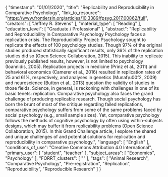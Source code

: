 {
    "timestamp": "01/01/2020",
    "title": "Replicability and Reproducibility in Comparative Psychology",
    "link_to_resource": "https://www.frontiersin.org/articles/10.3389/fpsyg.2017.00862/full",
    "creators": [
        "Jeffrey R. Stevens"
    ],
    "material_type": [
        "Reading"
    ],
    "education_level": [
        "Graduate / Professional"
    ],
    "abstract": "Replicability and Reproducibility in Comparative Psychology Psychology faces a replication crisis. The Reproducibility Project: Psychology sought to replicate the effects of 100 psychology studies. Though 97% of the original studies produced statistically significant results, only 36% of the replication studies did so (Open Science Collaboration, 2015). This inability to replicate previously published results, however, is not limited to psychology (Ioannidis, 2005). Replication projects in medicine (Prinz et al., 2011) and behavioral economics (Camerer et al., 2016) resulted in replication rates of 25 and 61%, respectively, and analyses in genetics (Munaf\u00f2, 2009) and neuroscience (Button et al., 2013) question the validity of studies in those fields. Science, in general, is reckoning with challenges in one of its basic tenets: replication. Comparative psychology also faces the grand challenge of producing replicable research. Though social psychology has born the brunt of most of the critique regarding failed replications, comparative psychology suffers from some of the same problems faced by social psychology (e.g., small sample sizes). Yet, comparative psychology follows the methods of cognitive psychology by often using within-subjects designs, which may buffer it from replicability problems (Open Science Collaboration, 2015). In this Grand Challenge article, I explore the shared and unique challenges of and potential solutions for replication and reproducibility in comparative psychology.",
    "language": [
        "English"
    ],
    "conditions_of_use": "Creative Commons Attribution 4.0 International",
    "primary_user": [
        "student",
        "teacher"
    ],
    "subject_areas": [
        "Economics",
        "Psychology"
    ],
    "FORRT_clusters": [
        ""
    ],
    "tags": [
        "Animal Research",
        "Comparative Psychology",
        "Pre-registration",
        "Replication",
        "Reproducibility",
        "Reproducible Research"
    ]
}